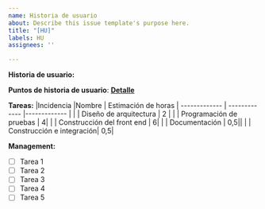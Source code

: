 ```yaml
---
name: Historia de usuario
about: Describe this issue template's purpose here.
title: "[HU]"
labels: HU
assignees: ''

---
```


**Historia de usuario:** 

**Puntos de historia de usuario**: 
**[Detalle]()**


**Tareas:**
|Incidencia |Nombre | Estimación de horas
| ------------- | ------------- |------------- |
| | Diseño de arquitectura | 2 |
| | Programación de pruebas   | 4|
| | Construcción del front end   | 6|
| | Documentación   | 0,5||
| | Construcción e integración| 0,5|

**Management:**
- [ ] Tarea 1
- [ ] Tarea 2
- [ ] Tarea 3
- [ ] Tarea 4
- [ ] Tarea 5
